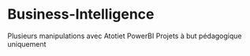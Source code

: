# Business-Intelligence

Plusieurs manipulations avec Atotiet PowerBI
Projets à but pédagogique uniquement